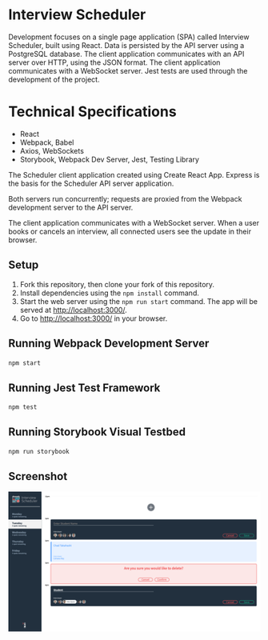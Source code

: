 # Interview Scheduler

Development focuses on a single page application (SPA) called Interview Scheduler, built using React.
Data is persisted by the API server using a PostgreSQL database.
The client application communicates with an API server over HTTP, using the JSON format.
The client application communicates with a WebSocket server.
Jest tests are used through the development of the project.

# Technical Specifications

- React
- Webpack, Babel
- Axios, WebSockets
- Storybook, Webpack Dev Server, Jest, Testing Library

The Scheduler client application created using Create React App. Express is the basis for the Scheduler API server application.

Both servers run concurrently; requests are proxied from the Webpack development server to the API server.

The client application communicates with a WebSocket server.
When a user books or cancels an interview, all connected users see the update in their browser.

## Setup

1. Fork this repository, then clone your fork of this repository.
2. Install dependencies using the `npm install` command.
3. Start the web server using the `npm run start` command. The app will be served at <http://localhost:3000/>.
4. Go to <http://localhost:3000/> in your browser.

## Running Webpack Development Server

```sh
npm start
```

## Running Jest Test Framework

```sh
npm test
```

## Running Storybook Visual Testbed

```sh
npm run storybook
```

## Screenshot

!["Screenshot for Interview Scheduler"](https://github.com/ssspiderzzz/scheduler/blob/master/public/images/screenshot/screencapture-localhost-3000.png)

